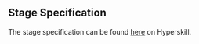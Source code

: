 ## Stage Specification

The stage specification can be found [here](https://hyperskill.org/projects/130/stages/692/implement) on Hyperskill.